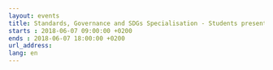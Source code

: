 ```yaml
---
layout: events
title: Standards, Governance and SDGs Specialisation - Students presentations
starts : 2018-06-07 09:00:00 +0200
ends : 2018-06-07 18:00:00 +0200
url_address:
lang: en
---
```


